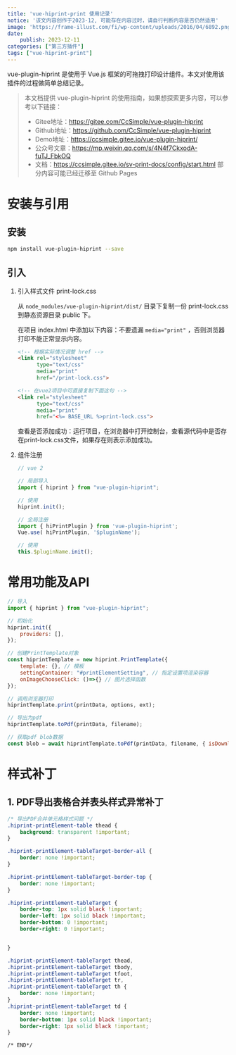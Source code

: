 ```yaml
---
title: 'vue-hiprint-print 使用记录'
notice: '该文内容创作于2023-12, 可能存在内容过时，请自行判断内容是否仍然适用'
image: 'https://frame-illust.com/fi/wp-content/uploads/2016/04/6892.png'
date:
    publish: 2023-12-11
categories: ["第三方插件"]
tags: ["vue-hiprint-print"]
---
```


vue-plugin-hiprint 是使用于 Vue.js 框架的可拖拽打印设计组件。本文对使用该插件的过程做简单总结记录。

> 本文档提供 vue-plugin-hiprint 的使用指南，如果想探索更多内容，可以参考以下链接：
> - Gitee地址：https://gitee.com/CcSimple/vue-plugin-hiprint 
> - Github地址：https://github.com/CcSimple/vue-plugin-hiprint 
> - Demo地址：https://ccsimple.gitee.io/vue-plugin-hiprint/ 
> - 公众号文章：https://mp.weixin.qq.com/s/4N4f7CkxodA-fuTJ_FbkOQ
> - 文档：https://ccsimple.gitee.io/sv-print-docs/config/start.html 
> 部分内容可能已经迁移至 Github Pages


# 安装与引用

## 安装

```bash
npm install vue-plugin-hiprint --save
```

## 引入

1. 引入样式文件 print-lock.css

    从 `node_modules/vue-plugin-hiprint/dist/` 目录下复制一份 print-lock.css 到静态资源目录 public 下。
    
    在项目 index.html 中添加以下内容：不要遗漏 `media="print"` ，否则浏览器打印不能正常显示内容。

    ```html
    <!-- 根据实际情况调整 href -->
    <link rel="stylesheet"  
          type="text/css" 
          media="print"
          href="/print-lock.css">

    <!-- 在vue2项目中可直接复制下面这句 -->
    <link rel="stylesheet" 
          type="text/css" 
          media="print" 
          href="<%= BASE_URL %>print-lock.css">
    ```

    查看是否添加成功：运行项目，在浏览器中打开控制台，查看源代码中是否存在print-lock.css文件，如果存在则表示添加成功。

2. 组件注册

    ```js
    // vue 2

    // 局部导入
    import { hiprint } from "vue-plugin-hiprint";

    // 使用
    hiprint.init();

    // 全局注册
    import { hiPrintPlugin } from 'vue-plugin-hiprint';
    Vue.use( hiPrintPlugin, '$pluginName');

    // 使用
    this.$pluginName.init();
    ```

# 常用功能及API
```js
// 导入
import { hiprint } from "vue-plugin-hiprint";

// 初始化
hiprint.init({
    providers: [],
});

// 创建PrintTemplate对象
const hiprintTemplate = new hiprint.PrintTemplate({
    template: {}, // 模板
    settingContainer: "#printElementSetting", // 指定设置项渲染容器
    onImageChooseClick: ()=>{} // 图片选择函数
});

// 调用浏览器打印
hiprintTemplate.print(printData, options, ext);

// 导出为pdf
hiprintTemplate.toPdf(printData, filename);

// 获取pdf blob数据
const blob = await hiprintTemplate.toPdf(printData, filename, { isDownload: false});

```

# 样式补丁

## 1. PDF导出表格合并表头样式异常补丁
```css
/* 导出PDF合并单元格样式问题 */
.hiprint-printElement-table thead {
    background: transparent !important;
}

.hiprint-printElement-tableTarget-border-all {
    border: none !important;
}

.hiprint-printElement-tableTarget-border-top {
    border: none !important;
}

.hiprint-printElement-tableTarget {
    border-top: 1px solid black !important;
    border-left: 1px solid black !important;
    border-bottom: 0 !important;
    border-right: 0 !important;


}

.hiprint-printElement-tableTarget thead,
.hiprint-printElement-tableTarget tbody,
.hiprint-printElement-tableTarget tfoot,
.hiprint-printElement-tableTarget tr,
.hiprint-printElement-tableTarget th {
    border: none !important;
}
.hiprint-printElement-tableTarget td {
    border: none !important;
    border-bottom: 1px solid black !important;
    border-right: 1px solid black !important;
}

/* END*/
```